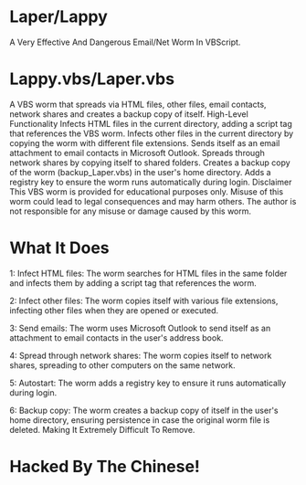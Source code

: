 # Laper/Lappy
A Very Effective And Dangerous Email/Net Worm In VBScript.

# Lappy.vbs/Laper.vbs
A VBS worm that spreads via HTML files, other files, email contacts, network shares and creates a backup copy of itself.
High-Level Functionality
Infects HTML files in the current directory, adding a script tag that references the VBS worm.
Infects other files in the current directory by copying the worm with different file extensions.
Sends itself as an email attachment to email contacts in Microsoft Outlook.
Spreads through network shares by copying itself to shared folders.
Creates a backup copy of the worm (backup_Laper.vbs) in the user's home directory.
Adds a registry key to ensure the worm runs automatically during login.
Disclaimer
This VBS worm is provided for educational purposes only. Misuse of this worm could lead to legal consequences and may harm others. The author is not responsible for any misuse or damage caused by this worm.

# What It Does
1: Infect HTML files: The worm searches for HTML files in the same folder and infects them by adding a script tag that references the worm.

2: Infect other files: The worm copies itself with various file extensions, infecting other files when they are opened or executed.

3: Send emails: The worm uses Microsoft Outlook to send itself as an attachment to email contacts in the user's address book.

4: Spread through network shares: The worm copies itself to network shares, spreading to other computers on the same network.

5: Autostart: The worm adds a registry key to ensure it runs automatically during login.

6: Backup copy: The worm creates a backup copy of itself in the user's home directory, ensuring persistence in case the original worm file is deleted.
Making It Extremely Difficult To Remove.

# Hacked By The Chinese!
